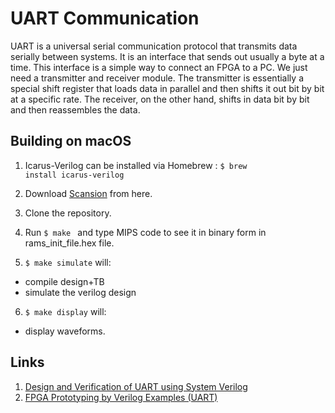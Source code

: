 #  UART Communication

UART is a universal serial communication protocol that transmits data serially between systems. It is an interface that sends out usually a byte at a time.
This interface is a simple way to connect an FPGA to a PC. We just need a transmitter and receiver module. The transmitter is essentially a special
shift register that loads data in parallel and then shifts it out bit by bit at a specific rate. The receiver, on the other hand, shifts in data bit by bit and then reassembles the data. 

   

## Building on macOS
1. Icarus-Verilog can be installed via Homebrew :
   <code>$ brew install icarus-verilog</code>
2. Download [Scansion](http://www.logicpoet.com/scansion/) from here.  
3. Clone the repository.
4. Run <code>$ make </code> and type MIPS code to see it in binary form in rams_init_file.hex file. 

5. <code>$ make simulate</code> will: 
* compile design+TB
* simulate the verilog design

6. <code>$ make display</code> will: 
*  display waveforms.


## Links
1. [Design and Verification of UART using System Verilog](https://www.ijeat.org/wp-content/uploads/papers/v9i5/E1135069520.pdf)
2. [FPGA Prototyping by Verilog Examples (UART)](https://academic.csuohio.edu/chu_p/rtl/fpga_vlog_book/fpga_vlog_sample_chapter.pdf)

